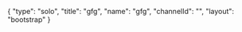 {
    "type": "solo",
    "title": "gfg",
    "name": "gfg",
    "channelId": "",
    "layout": "bootstrap"
}